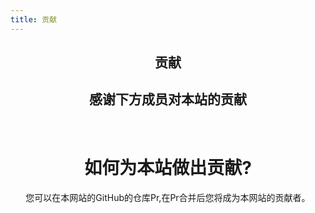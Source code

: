 ```yaml
---
title: 贡献
---
```

<script setup>
import { VPTeamMembers } from 'vitepress/theme'

const members = [
  {
    avatar: 'https://cn-sy1.rains3.com/xtremewave/QingFeng.png',
    name: 'QingFeng',
    title: '主开发者',
    org: 'XtremeWave',
    orgLink: 'https://github.com/XtremeWave',
    links: [
      { icon: 'github', link: 'https://github.com/QingFeng-awa' }
    ]
  },
  {
    avatar: 'https://cn-sy1.rains3.com/xtremewave/LezaiYa1.jpg',
    name: 'LezaiYa1',
    title: '开发者',
    links: [
      { icon: 'github', link: 'https://github.com/LezaiYa1' }
    ]
  }
]
</script>

<div align="center">
<h2>贡献</h2>
<h2>感谢下方成员对本站的贡献</h2>
<VPTeamMembers size="medium" :members="members" />
<br>

<h1>如何为本站做出贡献?</h1>
您可以在本网站的GitHub的仓库Pr,在Pr合并后您将成为本网站的贡献者。

</div>